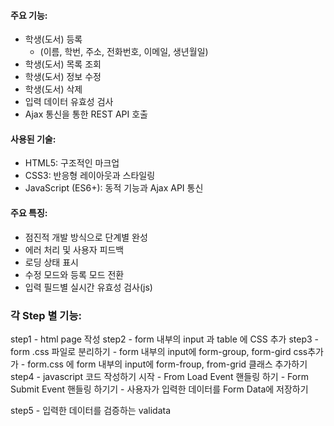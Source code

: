 #### 주요 기능:
* 학생(도서) 등록 
    - (이름, 학번, 주소, 전화번호, 이메일, 생년월일)
* 학생(도서) 목록 조회
* 학생(도서) 정보 수정
* 학생(도서) 삭제
* 입력 데이터 유효성 검사
* Ajax 통신을 통한 REST API 호출

#### 사용된 기술:
* HTML5: 구조적인 마크업
* CSS3: 반응형 레이아웃과 스타일링
* JavaScript (ES6+): 동적 기능과 Ajax API 통신

#### 주요 특징:
* 점진적 개발 방식으로 단계별 완성
* 에러 처리 및 사용자 피드백
* 로딩 상태 표시
* 수정 모드와 등록 모드 전환
* 입력 필드별 실시간 유효성 검사(js)

### 각 Step 별 기능:
step1 - html page 작성 
step2 - form 내부의 input 과 table 에 CSS 추가
step3
    - form .css 파일로 분리하기
    - form 내부의 input에 form-group, form-gird css추가가
    - form.css 에 form 내부의 input에 form-froup, from-grid 클래스 추가하기
step4
    - javascript 코드 작성하기 시작
    - From Load Event 핸들링 하기
    - Form Submit Event 핸들링 하기기
    - 사용자가 입력한 데이터를 Form Data에 저장하기

step5
    - 입력한 데이터를 검증하는 validata